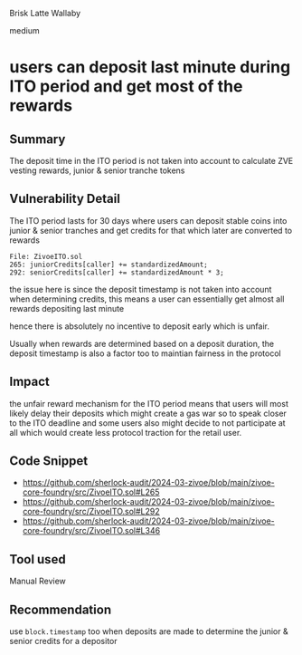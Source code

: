 Brisk Latte Wallaby

medium

# users can deposit last minute during ITO period and get most of the rewards

## Summary
The deposit time in the ITO period is not taken into account to calculate ZVE vesting rewards, junior & senior tranche tokens
## Vulnerability Detail
The ITO period lasts for 30 days where users can deposit stable coins into junior & senior tranches and get credits for that which later are converted to rewards


```solidity!
File: ZivoeITO.sol
265: juniorCredits[caller] += standardizedAmount;
292: seniorCredits[caller] += standardizedAmount * 3;
```

the issue here is since the deposit timestamp is not taken into account when determining credits, this means a user can essentially get almost all rewards depositing last minute 

hence there is absolutely no incentive to deposit early which is unfair.

Usually when rewards are determined based on a deposit duration, the deposit timestamp is also a factor too to maintian fairness in the protocol
## Impact
the unfair reward mechanism for the ITO period means that users will most likely delay their deposits which might create a gas war so to speak closer to the ITO deadline and some users also might decide to not participate at all which would create less protocol traction for the retail user.
## Code Snippet

- https://github.com/sherlock-audit/2024-03-zivoe/blob/main/zivoe-core-foundry/src/ZivoeITO.sol#L265
- https://github.com/sherlock-audit/2024-03-zivoe/blob/main/zivoe-core-foundry/src/ZivoeITO.sol#L292
- https://github.com/sherlock-audit/2024-03-zivoe/blob/main/zivoe-core-foundry/src/ZivoeITO.sol#L346
## Tool used

Manual Review

## Recommendation
use `block.timestamp` too when deposits are made to determine the junior & senior credits for a depositor